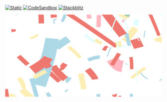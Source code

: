 [![Static](https://img.shields.io/badge/demo-%23646CFF.svg?logo=html5&logoColor=white)](https://pmndrs.github.io/examples/confetti)
[![CodeSandbox](https://img.shields.io/badge/codesandbox-040404?logo=codesandbox&logoColor=DBDBDB)](https://codesandbox.io/s/github/pmndrs/examples/tree/main/demos/confetti)
[![Stackblitz](https://img.shields.io/badge/stackblitz-fff?logo=Stackblitz&logoColor=1389FD)](https://stackblitz.com/github/pmndrs/examples/tree/main/demos/confetti)

![](thumbnail.png)
